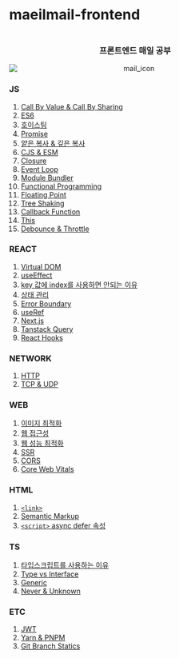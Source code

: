 # maeilmail-frontend

<div align="center">
  <div style="display:flex; flex-direction:column;">
    <h3>프론트엔드 매일 공부</h3>
    <img src="https://github.com/user-attachments/assets/50737c24-47fd-4569-a84b-663f4c7ac74a" alt="mail_icon"/>
  </div>
</div>

### JS
1. [Call By Value & Call By Sharing](https://github.com/happy-wook-kim/maeilmail/blob/main/JS/Call%20By%20Value%20&%20Call%20By%20Sharing.md)
2. [ES6](https://github.com/happy-wook-kim/maeilmail/blob/main/JS/ES6.md)
3. [호이스팅](https://github.com/happy-wook-kim/maeilmail/blob/main/JS/Hoisting.md)
4. [Promise](https://github.com/happy-wook-kim/maeilmail/blob/main/JS/Promise.md)
5. [얕은 복사 & 깊은 복사](https://github.com/happy-wook-kim/maeilmail/blob/main/JS/Deep%20Copy%20%26%20Shallow%20Copy.md)
6. [CJS & ESM](https://github.com/happy-wook-kim/maeilmail/blob/main/JS/CommonJS%20%26%20ES%20Module.md)
7. [Closure](https://github.com/happy-wook-kim/maeilmail/blob/main/JS/Closure.md)
8. [Event Loop](https://github.com/happy-wook-kim/maeilmail/blob/main/JS/Event%20Loop.md)
9. [Module Bundler](https://github.com/happy-wook-kim/maeilmail/blob/main/JS/Module%20Bundler.md)
10. [Functional Programming](https://github.com/happy-wook-kim/maeilmail/blob/main/JS/Functional%20Programming.md)
11. [Floating Point](https://github.com/happy-wook-kim/maeilmail/blob/main/JS/Floating%20Point.md)
12. [Tree Shaking](https://github.com/happy-wook-kim/maeilmail/blob/main/JS/Tree%20Shaking.md)
13. [Callback Function](https://github.com/happy-wook-kim/maeilmail/blob/main/JS/Callback%20Function.md)
14. [This](https://github.com/happy-wook-kim/maeilmail/blob/main/JS/this.md)
15. [Debounce & Throttle](https://github.com/happy-wook-kim/maeilmail/blob/main/JS/Debounce%20%26%20Throttle.md)

### REACT
1. [Virtual DOM](https://github.com/happy-wook-kim/maeilmail/blob/main/REACT/Virtual%20DOM.md)
2. [useEffect](https://github.com/happy-wook-kim/maeilmail/blob/main/REACT/useEffect.md)
3. [key 값에 index를 사용하면 안되는 이유](https://github.com/happy-wook-kim/maeilmail/blob/main/REACT/React%20Array%20Key.md)
4. [상태 관리](https://github.com/happy-wook-kim/maeilmail/blob/main/REACT/State%20Management.md)
5. [Error Boundary](https://github.com/happy-wook-kim/maeilmail/blob/main/REACT/Error%20Boundary.md)
6. [useRef](https://github.com/happy-wook-kim/maeilmail/blob/main/REACT/useRef.md)
7. [Next.js](https://github.com/happy-wook-kim/maeilmail/blob/main/REACT/Next.js.md)
8. [Tanstack Query](https://github.com/happy-wook-kim/maeilmail/blob/main/REACT/Tanstack%20Query.md)
9. [React Hooks](https://github.com/happy-wook-kim/maeilmail/blob/main/REACT/React%20Hooks.md)

### NETWORK
1. [HTTP](https://github.com/happy-wook-kim/maeilmail/blob/main/NETWORK/HTTP.md)
2. [TCP & UDP](https://github.com/happy-wook-kim/maeilmail/blob/main/NETWORK/TCP%20%26%20UDP.md)

### WEB
1. [이미지 최적화](https://github.com/happy-wook-kim/maeilmail/blob/main/WEB/Image%20Optimization.md)
2. [웹 접근성](https://github.com/happy-wook-kim/maeilmail/blob/main/WEB/Web%20Accessibility.md)
3. [웹 성능 최적화](https://github.com/happy-wook-kim/maeilmail/blob/main/WEB/Web%20Performance%20Optimization.md)
4. [SSR](https://github.com/happy-wook-kim/maeilmail/blob/main/WEB/SSR.md)
5. [CORS](https://github.com/happy-wook-kim/maeilmail/blob/main/WEB/CORS.md)
6. [Core Web Vitals](https://github.com/happy-wook-kim/maeilmail/blob/main/WEB/Core%20Web%20Vitals.md)

### HTML
1. [`<link>`](https://github.com/happy-wook-kim/maeilmail/blob/main/HTML/%3Clink%3E.md)
2. [Semantic Markup](https://github.com/happy-wook-kim/maeilmail/blob/main/HTML/Semantic%20Markup.md)
3. [`<script>` async defer 속성](https://github.com/happy-wook-kim/maeilmail/blob/main/HTML/%3Cscript%3E%20async%26defer.md)

### TS
1. [타입스크립트를 사용하는 이유](https://github.com/happy-wook-kim/maeilmail/blob/main/TS/Why%20does%20TypeScrip%20exist.md)
2. [Type vs Interface](https://github.com/happy-wook-kim/maeilmail/blob/main/TS/Type%26Interface.md)
3. [Generic](https://github.com/happy-wook-kim/maeilmail/blob/main/TS/Generic.md)
4. [Never & Unknown](https://github.com/happy-wook-kim/maeilmail/blob/main/TS/Never%20%26%20Unknown.md)

### ETC
1. [JWT](https://github.com/happy-wook-kim/maeilmail/blob/main/ETC/JWT.md)
2. [Yarn & PNPM](https://github.com/happy-wook-kim/maeilmail/blob/main/ETC/PNPM%20%26%20Yarn%20Berry.md)
3. [Git Branch Statics](https://github.com/happy-wook-kim/maeilmail/blob/main/ETC/Git%20Branch%20Statics.md)
